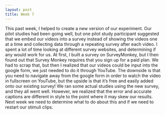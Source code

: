 ```yaml
---
layout: post
title: Week 7
---
```

This past week, I helped to create a new version of our experiment. Our pilot studies had been going well, but one pilot study participant suggested that we embed our videos into a survey instead of showing the videos one at a time and collecting data through a repeating survey after each video. I spent a lot of time looking at different survey websites, and determining if any would work for us. At first, I built a survey on SurveyMonkey, but I then found out that Survey Monkey requires that you sign up for a paid plan. We had to scrap that, but then I realized that our videos could be input into the google form, we just needed to do it through YouTube. The downside is that you need to navigate away from the google form in order to watch the video in fullscreen on YouTube, but the upside is that it’s free and easily added onto our existing survey! We ran some actual studies using the new survey, and they all went well. However, we realized that the error and accurate captions are different in style to the point where it may skew our results. Next week we need to determine what to do about this and if we need to restart our stimuli clips.
